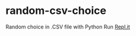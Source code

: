 # random-csv-choice
Random choice in .CSV file with Python
Run [Repl.it](https://repl.it/@AmiiirCom/random-csv-choice)
